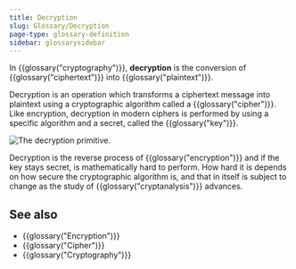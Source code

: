 ```yaml
---
title: Decryption
slug: Glossary/Decryption
page-type: glossary-definition
sidebar: glossarysidebar
---
```



In {{glossary("cryptography")}}, **decryption** is the conversion of {{glossary("ciphertext")}} into {{glossary("plaintext")}}.

Decryption is an operation which transforms a ciphertext message into plaintext using a cryptographic algorithm called a {{glossary("cipher")}}. Like encryption, decryption in modern ciphers is performed by using a specific algorithm and a secret, called the {{glossary("key")}}.

![The decryption primitive.](decryption.png)

Decryption is the reverse process of {{glossary("encryption")}} and if the key stays secret, is mathematically hard to perform. How hard it is depends on how secure the cryptographic algorithm is, and that in itself is subject to change as the study of {{glossary("cryptanalysis")}} advances.

## See also

- {{glossary("Encryption")}}
- {{glossary("Cipher")}}
- {{glossary("Cryptography")}}
